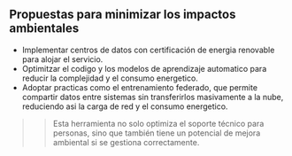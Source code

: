 ## Propuestas para minimizar los impactos ambientales

 * Implementar centros de datos con certificación de energia renovable para alojar el servicio.
 * Optimitzar el codigo y los modelos de aprendizaje automatico para reducir la complejidad y el consumo energetico.
 * Adoptar practicas como el entrenamiento federado, que permite compartir datos entre sistemas sin transferirlos masivamente a la nube, reduciendo asi la carga de red y el consumo energetico.

>> Esta herramienta no solo optimiza el soporte técnico para personas, sino que también tiene un potencial de mejora ambiental si se gestiona correctamente.
